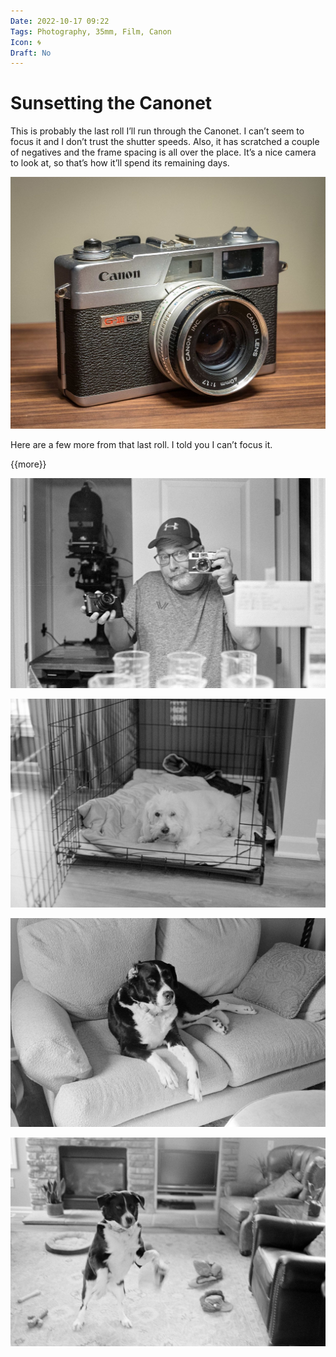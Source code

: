 ```yaml
---
Date: 2022-10-17 09:22
Tags: Photography, 35mm, Film, Canon
Icon: 🌀
Draft: No
---
```


# Sunsetting the Canonet

This is probably the last roll I’ll run through the Canonet. I can’t seem to focus it and I don’t trust the shutter speeds. Also, it has scratched a couple of negatives and the frame spacing is all over the place. It’s a nice camera to look at, so that’s how it’ll spend its remaining days.

![](_canonet.jpg)

Here are a few more from that last roll. I told you I can’t focus it.

{{more}}

![](_Roll-089_07-positive.jpg)

![](_Roll-089_17-positive.jpeg)

![](_Roll-089_21-positive.jpeg)

![](_Roll-089_29-positive.jpeg)